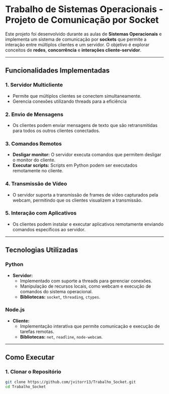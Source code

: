 # Trabalho de Sistemas Operacionais - Projeto de Comunicação por Socket

<p>
    Este projeto foi desenvolvido durante as aulas de <strong>Sistemas Operacionais</strong> e implementa um sistema de comunicação por 
    <strong>sockets</strong> que permite a interação entre múltiplos clientes e um servidor. 
    O objetivo é explorar conceitos de <strong>redes</strong>, <strong>concorrência</strong> e <strong>interações cliente-servidor</strong>.
</p>

---

## Funcionalidades Implementadas

### 1. Servidor Multicliente
<ul>
    <li>Permite que múltiplos clientes se conectem simultaneamente.</li>
    <li>Gerencia conexões utilizando threads para a eficiência </li>
</ul>

### 2. Envio de Mensagens
<ul>
    <li>Os clientes podem enviar mensagens de texto que são retransmitidas para todos os outros clientes conectados.</li>
</ul>

### 3. Comandos Remotos
<ul>
    <li><strong>Desligar monitor:</strong> O servidor executa comandos que permitem desligar o monitor do cliente.</li>
    <li><strong>Executar scripts:</strong> Scripts em Python podem ser executados remotamente no cliente.</li>
</ul>

### 4. Transmissão de Vídeo
<ul>
    <li>O servidor suporta a transmissão de frames de vídeo capturados pela webcam, permitindo que os clientes visualizem a transmissão.</li>
</ul>

### 5. Interação com Aplicativos
<ul>
    <li>Os clientes podem instalar e executar aplicativos remotamente enviando comandos específicos ao servidor.</li>
</ul>

---

## Tecnologias Utilizadas

### Python
<ul>
    <li><strong>Servidor:</strong>
        <ul>
            <li>Implementado com suporte a threads para gerenciar conexões.</li>
            <li>Manipulação de recursos locais, como webcam e execução de comandos do sistema operacional.</li>
            <li><strong>Bibliotecas:</strong> <code>socket</code>, <code>threading</code>, <code>ctypes</code>.</li>
        </ul>
    </li>
</ul>

### Node.js
<ul>
    <li><strong>Cliente:</strong>
        <ul>
            <li>Implementação interativa que permite comunicação e execução de tarefas remotas.</li>
            <li><strong>Bibliotecas:</strong> <code>net</code>, <code>readline</code>, <code>node-webcam</code>.</li>
        </ul>
    </li>
</ul>

---

## Como Executar

### 1. Clonar o Repositório
```bash
git clone https://github.com/jvitorr13/Trabalho_Socket.git
cd Trabalho_Socket
